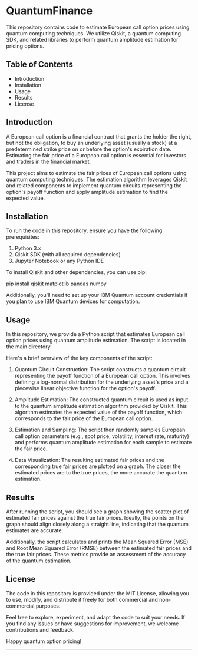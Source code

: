 # QuantumFinance

This repository contains code to estimate European call option prices using quantum computing techniques. We utilize Qiskit, a quantum computing SDK, and related libraries to perform quantum amplitude estimation for pricing options.

## Table of Contents

- Introduction
- Installation
- Usage
- Results
- License

## Introduction

A European call option is a financial contract that grants the holder the right, but not the obligation, to buy an underlying asset (usually a stock) at a predetermined strike price on or before the option's expiration date. Estimating the fair price of a European call option is essential for investors and traders in the financial market.

This project aims to estimate the fair prices of European call options using quantum computing techniques. The estimation algorithm leverages Qiskit and related components to implement quantum circuits representing the option's payoff function and apply amplitude estimation to find the expected value.

## Installation

To run the code in this repository, ensure you have the following prerequisites:

1. Python 3.x
2. Qiskit SDK (with all required dependencies)
3. Jupyter Notebook or any Python IDE

To install Qiskit and other dependencies, you can use pip:

pip install qiskit matplotlib pandas numpy

Additionally, you'll need to set up your IBM Quantum account credentials if you plan to use IBM Quantum devices for computation.

## Usage

In this repository, we provide a Python script that estimates European call option prices using quantum amplitude estimation. The script is located in the main directory.

Here's a brief overview of the key components of the script:

1. Quantum Circuit Construction: The script constructs a quantum circuit representing the payoff function of a European call option. This involves defining a log-normal distribution for the underlying asset's price and a piecewise linear objective function for the option's payoff.

2. Amplitude Estimation: The constructed quantum circuit is used as input to the quantum amplitude estimation algorithm provided by Qiskit. This algorithm estimates the expected value of the payoff function, which corresponds to the fair price of the European call option.

3. Estimation and Sampling: The script then randomly samples European call option parameters (e.g., spot price, volatility, interest rate, maturity) and performs quantum amplitude estimation for each sample to estimate the fair price.

4. Data Visualization: The resulting estimated fair prices and the corresponding true fair prices are plotted on a graph. The closer the estimated prices are to the true prices, the more accurate the quantum estimation.

## Results

After running the script, you should see a graph showing the scatter plot of estimated fair prices against the true fair prices. Ideally, the points on the graph should align closely along a straight line, indicating that the quantum estimates are accurate.

Additionally, the script calculates and prints the Mean Squared Error (MSE) and Root Mean Squared Error (RMSE) between the estimated fair prices and the true fair prices. These metrics provide an assessment of the accuracy of the quantum estimation.

## License

The code in this repository is provided under the MIT License, allowing you to use, modify, and distribute it freely for both commercial and non-commercial purposes.

Feel free to explore, experiment, and adapt the code to suit your needs. If you find any issues or have suggestions for improvement, we welcome contributions and feedback.

Happy quantum option pricing!

---
